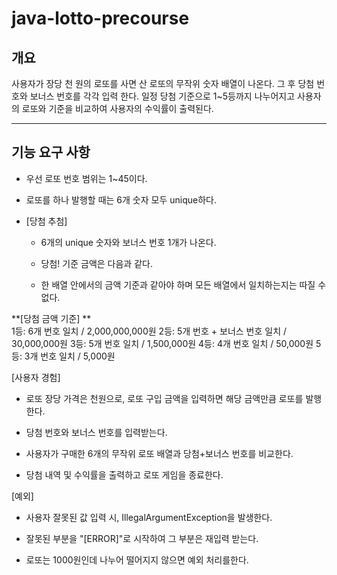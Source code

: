 # java-lotto-precourse

## 개요
사용자가 장당 천 원의 로또를 사면 산 로또의 무작위 숫자 배열이 나온다. 그 후 당첨 번호와 보너스 번호를 각각 입력 한다. 
일정 당첨 기준으로 1~5등까지 나누어지고 사용자의 로또와 기준을 비교하여 사용자의 수익률이 출력된다.

---
## 기능 요구 사항
- 우선 로또 번호 범위는 1~45이다.
- 로또를 하나 발행할 때는 6개 숫자 모두 unique하다.

- [당첨 추첨] 

  -  6개의 unique 숫자와 보너스 번호 1개가 나온다.
  
  -  당첨! 기준 금액은 다음과 같다.
  
  - 한 배열 안에서의 금액 기준과 같아야 하며 모든 배열에서 일치하는지는 따질 수 없다.
    
**[당첨 금액 기준] **   
1등: 6개 번호 일치 / 2,000,000,000원
2등: 5개 번호 + 보너스 번호 일치 / 30,000,000원
3등: 5개 번호 일치 / 1,500,000원
4등: 4개 번호 일치 / 50,000원
5등: 3개 번호 일치 / 5,000원

[사용자 경험]
- 로또 장당 가격은 천원으로, 로또 구입 금액을 입력하면 해당 금액만큼 로또를 발행한다.

- 당첨 번호와 보너스 번호를 입력받는다.

- 사용자가 구매한 6개의 무작위 로또 배열과 당첨+보너스 번호를 비교한다. 

- 당첨 내역 및 수익률을 출력하고 로또 게임을 종료한다.

[예외]
- 사용자 잘못된 값 입력 시, IllegalArgumentException을 발생한다.
- 잘못된 부분을 "[ERROR]"로 시작하여 그 부분은 재입력 받는다. 

- 로또는 1000원인데 나누어 떨어지지 않으면 예외 처리를한다. 

